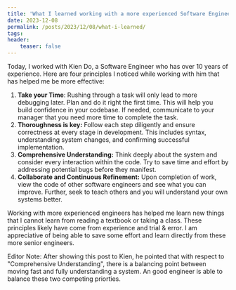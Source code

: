 ```yaml
---
title: 'What I learned working with a more experienced Software Engineer'
date: 2023-12-08
permalink: /posts/2023/12/08/what-i-learned/
tags:
header:
    teaser: false
---
```


Today, I worked with Kien Do, a Software Engineer who has over 10 years of experience. Here are four principles I noticed while working with him that has helped me be more effective:

1. **Take your Time**: Rushing through a task will only lead to more debugging later. Plan and do it right the first time. This will help you build confidence in your codebase. If needed, communicate to your manager that you need more time to complete the task.   
2. **Thoroughness is key:** Follow each step diligently and ensure correctness at every stage in development. This includes syntax, understanding system changes, and confirming successful implementation.
3. **Comprehensive Understanding:** Think deeply about the system and consider every interaction within the code. Try to save time and effort by addressing potential bugs before they manifest.
4. **Collaborate and Continuous Refinement:** Upon completion of work, view the code of other software engineers and see what you can improve. Further, seek to teach others and you will understand your own systems better.

Working with more experienced engineers has helped me learn new things that I cannot learn from reading a textbook or taking a class. These principles likely have come from experience and trial & error. I am appreciative of being able to save some effort and learn directly from these more senior engineers. 

Editor Note: After showing this post to Kien, he pointed that with respect to "Comprehensive Understanding", there is a balancing point between moving fast and fully understanding a system. An good engineer is able to balance these two competing priorties.